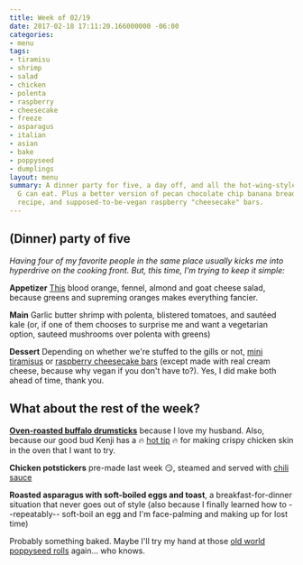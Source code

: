 ```yaml
---
title: Week of 02/19
date: 2017-02-18 17:11:20.166000000 -06:00
categories:
- menu
tags:
- tiramisu
- shrimp
- salad
- chicken
- polenta
- raspberry
- cheesecake
- freeze
- asparagus
- italian
- asian
- bake
- poppyseed
- dumplings
layout: menu
summary: A dinner party for five, a day off, and all the hot-wing-style chicken drumsticks
  G can eat. Plus a better version of pecan chocolate chip banana bread, a new salad
  recipe, and supposed-to-be-vegan raspberry "cheesecake" bars.
---
```


## (Dinner) party of five
_Having four of my favorite people in the same place usually kicks me into hyperdrive on the cooking front. But, this time, I'm trying to keep it simple:_

**Appetizer** [This](http://cookieandkate.com/2014/blood-orange-fennel-and-avocado-salad-with-lemon-citronette/) blood orange, fennel, almond and goat cheese salad, because greens and supreming oranges makes everything fancier.

**Main** Garlic butter shrimp with polenta, blistered tomatoes, and sautéed kale (or, if one of them chooses to surprise me and want a vegetarian option, sauteed mushrooms over polenta with greens)

**Dessert** Depending on whether we're stuffed to the gills or not, [mini tiramisus](https://smittenkitchen.com/2017/02/small-batch-tiramisu/) or [raspberry cheesecake bars](https://www.loveandlemons.com/raw-raspberry-lemon-chia-cheesecake/) (except made with real cream cheese, because why vegan if you don't have to?). Yes, I did make both ahead of time, thank you.

## What about the rest of the week?

**[Oven-roasted buffalo drumsticks](http://www.thecandidappetite.com/2017/01/25/oven-roasted-buffalo-drumsticks/)** because I love my husband. Also, because our good bud Kenji has a 🔥 [hot tip](chrome-extension://klbibkeccnjlkjkiokjodocebajanakg/suspended.html#uri=http://www.seriouseats.com/recipes/2010/02/the-best-buffalo-wings-oven-fried-wings-recipe.html) 🔥 for making crispy chicken skin in the oven that I want to try.

**Chicken potstickers** pre-made last week 😏, steamed and served with [chili sauce](http://www.epicurious.com/recipes/food/views/sichuanese-wontons-in-chilli-oil-sauce-em-hong-you-chao-shou-em-51147600)

**Roasted asparagus with soft-boiled eggs and toast**, a breakfast-for-dinner situation that never goes out of style (also because I finally learned how to --repeatably-- soft-boil an egg and I'm face-palming and making up for lost time)

Probably something baked. Maybe I'll try my hand at those [old world poppyseed rolls](http://allrecipes.com/recipe/220763/old-world-poppy-seed-roll/) again... who knows.
